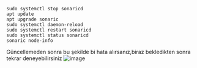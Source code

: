 ```shell
sudo systemctl stop sonaricd
apt update
apt upgrade sonaric
sudo systemctl daemon-reload
sudo systemctl restart sonaricd
sudo systemctl status sonaricd
sonaric node-info
```


Güncellemeden sonra bu şekilde bi hata alırsanız,biraz bekledikten sonra tekrar deneyebilirsiniz
![image](https://github.com/user-attachments/assets/cc017763-0027-44ef-ae19-be143b338979)
